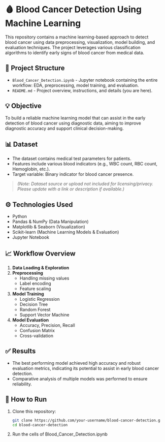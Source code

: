 # 🩸 Blood Cancer Detection Using Machine Learning

This repository contains a machine learning-based approach to detect blood cancer using data preprocessing, visualization, model building, and evaluation techniques. The project leverages various classification algorithms to identify early signs of blood cancer from medical data.

## 📂 Project Structure

- `Blood_Cancer_Detection.ipynb` - Jupyter notebook containing the entire workflow: EDA, preprocessing, model training, and evaluation.
- `README.md` - Project overview, instructions, and details (you are here).

## 💡 Objective

To build a reliable machine learning model that can assist in the early detection of blood cancer using diagnostic data, aiming to improve diagnostic accuracy and support clinical decision-making.

## 📊 Dataset

- The dataset contains medical test parameters for patients.
- Features include various blood indicators (e.g., WBC count, RBC count, Hemoglobin, etc.).
- Target variable: Binary indicator for blood cancer presence.

> *(Note: Dataset source or upload not included for licensing/privacy. Please update with a link or description if available.)*

## ⚙️ Technologies Used

- Python
- Pandas & NumPy (Data Manipulation)
- Matplotlib & Seaborn (Visualization)
- Scikit-learn (Machine Learning Models & Evaluation)
- Jupyter Notebook

## 📈 Workflow Overview

1. **Data Loading & Exploration**
2. **Preprocessing**
   - Handling missing values
   - Label encoding
   - Feature scaling
3. **Model Training**
   - Logistic Regression
   - Decision Tree
   - Random Forest
   - Support Vector Machine
4. **Model Evaluation**
   - Accuracy, Precision, Recall
   - Confusion Matrix
   - Cross-validation

## ✅ Results

- The best performing model achieved high accuracy and robust evaluation metrics, indicating its potential to assist in early blood cancer detection.
- Comparative analysis of multiple models was performed to ensure reliability.

## 🚀 How to Run

1. Clone this repository:
   ```bash
   git clone https://github.com/your-username/blood-cancer-detection.git
   cd blood-cancer-detection

2. Run the cells of Blood_Cancer_Detection.ipynb
   

